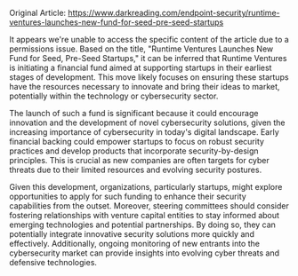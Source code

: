 Original Article: https://www.darkreading.com/endpoint-security/runtime-ventures-launches-new-fund-for-seed-pre-seed-startups

It appears we're unable to access the specific content of the article due to a permissions issue. Based on the title, "Runtime Ventures Launches New Fund for Seed, Pre-Seed Startups," it can be inferred that Runtime Ventures is initiating a financial fund aimed at supporting startups in their earliest stages of development. This move likely focuses on ensuring these startups have the resources necessary to innovate and bring their ideas to market, potentially within the technology or cybersecurity sector.

The launch of such a fund is significant because it could encourage innovation and the development of novel cybersecurity solutions, given the increasing importance of cybersecurity in today's digital landscape. Early financial backing could empower startups to focus on robust security practices and develop products that incorporate security-by-design principles. This is crucial as new companies are often targets for cyber threats due to their limited resources and evolving security postures.

Given this development, organizations, particularly startups, might explore opportunities to apply for such funding to enhance their security capabilities from the outset. Moreover, steering committees should consider fostering relationships with venture capital entities to stay informed about emerging technologies and potential partnerships. By doing so, they can potentially integrate innovative security solutions more quickly and effectively. Additionally, ongoing monitoring of new entrants into the cybersecurity market can provide insights into evolving cyber threats and defensive technologies.